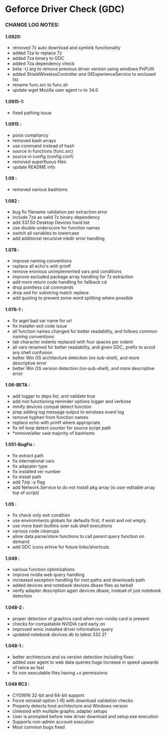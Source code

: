 Geforce Driver Check (GDC)
==========================
### CHANGE LOG NOTES:

#### 1.0920:
- removed 7z auto download and symlink functionality
- added 7za to replace 7z
- added 7za binary to GDC
- added 7za dependency check
- beta -U arg to remove previous driver version using windows PnPUtil
- added ShieldWirelessController and GfExperienceService to excluxed list
- rename func.src to func.sh
- update wget Mozilla user agent rv to 34.0

#### 1.0915-1:
- fixed pathing issue

#### 1.0915 :
- posix compliancy
- removed bash arrays
- use command instead of hash
- source in functions (func.src)
- source in config (config.conf)
- removed superfluous files
- update README info

#### 1.09 :
- removed various bashisms

#### 1.082 :
- bug fix filename validation per extraction error
- include 7za as valid 7z binary dependency
- add 337.50 Desktop Devices hwid list
- use double underscore for function names
- switch all variables to lowercase
- add additional recursive mkdir error handling

#### 1.078 :
- improve naming conventions
- replace all echo's with printf
- remove eronious unimplemented vars and conditions
- improve excluded package array handling for 7z extraction
- add more return code handling for fallback cd
- drop pointless cat commands
- drop sed for substring match replace
- add quoting to prevent some word splitting where possible

#### 1.076-1 :
- fix wget bad var name for url
- fix installer exit code issue
- all function names changed for better readability, and follows common naming conventions
- tab character indents replaced with four spaces per indent
- all vars renamed for better readability, and given GDC_ prefix to avoid any shell  confusion
- better Win OS architecture detection (no sub-shell), and more descriptive error
- better Win OS version detection (no-sub-shell), and more descriptive error

#### 1.06-BETA :
- add logger to deps list, and validate true
- add non functioning reminder options logger and verbose
- minify devices compat detect function
- prep adding log message output to windows event log
- remove hyphen from function names
- replace echo with printf where appropriate
- fix inf loop detect counter for source script path
- *remove/alter vast majority of bashisms

#### 1.051-BugFix :
- fix extract path
- fix international vars
- fix adapater type
- fix installed ver number
- fix install path
- add 7zip -y flag
- add Network.Service to do not install pkg array (is user editable array top of script)

#### 1.05 :
- fix check only exit condition
- use environments globals for defaults first, if exist and not empty
- use more bash builtins over sub shell executions
- various code cleanups
- allow data parse/store functions to call parent query function on demand
- add GDC icons arhive for future links/shortcuts

#### 1.049 :
- various function optimizations
- improve nvidia web query handling
- increased exception handling for root paths and downloads path
- added devices and notebook devices dbase files as tarball
- verify adapter description again devices dbase, instead of just notebook detection

#### 1.048-2 :
- proper detection of graphics card when non-nvidia card is present
- checks for compatabile NVIDIA card early on
- improved wmic installed driver information query
- updated notebook devices db to latest 332.21

#### 1.048-1 :
- better architecture and os version detection including fixes
- added user agent to web data queries huge increase in speed upwards of twice as fast
- fix non executable files having +x permissions

#### 1.048 RC3 :
- CYGWIN 32-bit and 64-bit support
- Force reinstall option [-R] with download validation checks
- Properly detects host architecture and Windows version
- Untested with multiple graphic adapter setups
- User is prompted before new driver download and setup.exe execution
- Supports non-admin account execution
- Most common bugs fixed
